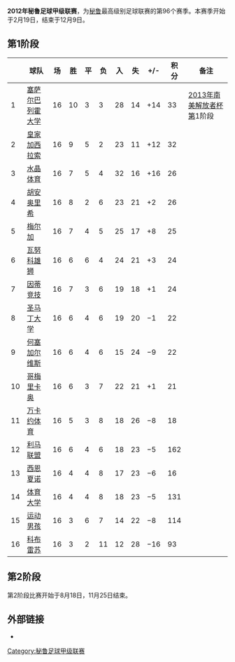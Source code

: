 **2012年秘鲁足球甲级联赛**，为[秘鲁](../Page/秘鲁.md "wikilink")最高级别足球联赛的第96个赛季。本赛季开始于2月19日，结束于12月9日。

## 第1阶段

|    | 球队                                                             | 场  | 胜  | 平 | 负  | 入  | 失  | \+/- | 积分  | 备注                                                                      |
| -- | -------------------------------------------------------------- | -- | -- | - | -- | -- | -- | ---- | --- | ----------------------------------------------------------------------- |
| 1  | [塞萨尔巴列霍大学](../Page/塞萨尔巴列霍大学竞技俱乐部.md "wikilink")                | 16 | 10 | 3 | 3  | 28 | 14 | \+14 | 33  | [2013年南美解放者杯第](https://zh.wikipedia.org/wiki/2013年南美解放者杯 "wikilink")1阶段 |
| 2  | [皇家加西拉索](https://zh.wikipedia.org/wiki/皇家加西拉索 "wikilink")      | 16 | 9  | 5 | 2  | 23 | 11 | \+12 | 32  |                                                                         |
| 3  | [水晶体育](https://zh.wikipedia.org/wiki/水晶体育俱乐部 "wikilink")       | 16 | 7  | 5 | 4  | 32 | 16 | \+16 | 26  |                                                                         |
| 4  | [胡安奥里希](https://zh.wikipedia.org/wiki/胡安奥里希足球俱乐部 "wikilink")   | 16 | 8  | 2 | 6  | 23 | 21 | \+2  | 26  |                                                                         |
| 5  | [梅尔加](https://zh.wikipedia.org/wiki/梅尔加足球俱乐部 "wikilink")       | 16 | 7  | 4 | 5  | 25 | 17 | \+8  | 25  |                                                                         |
| 6  | [瓦努科雄狮](https://zh.wikipedia.org/wiki/瓦努科雄狮 "wikilink")        | 16 | 6  | 6 | 4  | 24 | 21 | \+3  | 24  |                                                                         |
| 7  | [因蒂竞技](https://zh.wikipedia.org/wiki/因蒂竞技 "wikilink")          | 16 | 7  | 3 | 6  | 19 | 18 | \+1  | 24  |                                                                         |
| 8  | [圣马丁大学](https://zh.wikipedia.org/wiki/圣马丁大学竞技俱乐部 "wikilink")   | 16 | 6  | 4 | 6  | 19 | 20 | −1   | 22  |                                                                         |
| 9  | [何塞加尔维斯](https://zh.wikipedia.org/wiki/何塞加尔维斯足球俱乐部 "wikilink") | 16 | 6  | 4 | 6  | 15 | 24 | −9   | 22  |                                                                         |
| 10 | [哥梅里卡奥](https://zh.wikipedia.org/wiki/哥梅里卡奥 "wikilink")        | 16 | 6  | 3 | 7  | 22 | 21 | \+1  | 21  |                                                                         |
| 11 | [万卡约体育](https://zh.wikipedia.org/wiki/万卡约体育 "wikilink")        | 16 | 5  | 3 | 8  | 18 | 26 | −8   | 18  |                                                                         |
| 12 | [利马联盟](https://zh.wikipedia.org/wiki/利马联盟俱乐部 "wikilink")       | 16 | 6  | 4 | 6  | 18 | 23 | −5   | 162 |                                                                         |
| 13 | [西恩夏诺](https://zh.wikipedia.org/wiki/西恩夏诺 "wikilink")          | 16 | 4  | 4 | 8  | 17 | 23 | −6   | 16  |                                                                         |
| 14 | [体育大学](https://zh.wikipedia.org/wiki/体育大学俱乐部 "wikilink")       | 16 | 4  | 4 | 8  | 18 | 23 | −5   | 131 |                                                                         |
| 15 | [运动男孩](https://zh.wikipedia.org/wiki/运动男孩 "wikilink")          | 16 | 3  | 6 | 7  | 14 | 22 | −8   | 114 |                                                                         |
| 16 | [科布雷苏](https://zh.wikipedia.org/wiki/科布雷苏 "wikilink")          | 16 | 3  | 2 | 11 | 12 | 28 | −16  | 93  |                                                                         |

## 第2阶段

第2阶段比赛开始于8月18日，11月25日结束。

## 外部链接

  -

[Category:秘鲁足球甲级联赛](https://zh.wikipedia.org/wiki/Category:秘鲁足球甲级联赛 "wikilink")